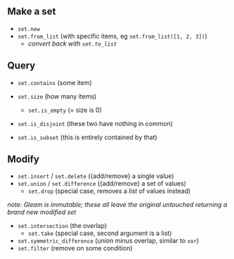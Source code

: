 ## Make a set

- `set.new`
- `set.from_list` (with specific items, eg `set.from_list([1, 2, 3])`)
  - *convert back with `set.to_list`*

## Query

- `set.contains` (some item)
- `set.size` (how many items)
  - `set.is_empty` (= size is 0)
 
- `set.is_disjoint` (these two have nothing in common)
- `set.is_subset` (this is entirely contained by that)

## Modify

- `set.insert` / `set.delete` ({add/remove} a single value)
- `set.union` / `set.difference` ({add/remove} a set of values)
  - `set.drop` (special case, removes a *list* of values instead)

*note: Gleam is immutable; these all leave the original untouched returning a brand new modified set*

- `set.intersection` (the overlap)
   - `set.take` (special case, second argument is a list)
- `set.symmetric_difference` (union minus overlap, similar to `xor`)
- `set.filter` (remove on some condition)


